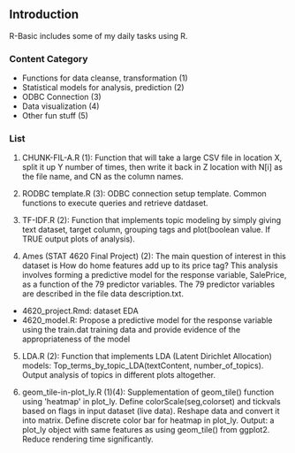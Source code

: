 ## Introduction

R-Basic includes some of my daily tasks using R.

### Content Category
- Functions for data cleanse, transformation (1)
- Statistical models for analysis, prediction (2)
- ODBC Connection (3)
- Data visualization (4)
- Other fun stuff (5)

### List

1. CHUNK-FIL-A.R (1): Function that will take a large CSV file in location X, split it up Y number of times, then write it back in Z location with N[i] as the file name, and CN as the column names.

2. RODBC template.R (3): ODBC connection setup template. Common functions to execute queries and retrieve datdaset.

3. TF-IDF.R (2): Function that implements topic modeling by simply giving text dataset, target column, grouping tags and plot(boolean value. If TRUE output plots of analysis).

4. Ames (STAT 4620 Final Project) (2): The main question of interest in this dataset is How do home features add up to its price tag? This analysis involves forming a predictive model for the response variable, SalePrice, as a function of the 79 predictor variables. The 79 predictor variables are described in the file data description.txt.
- 4620_project.Rmd: dataset EDA
- 4620_model.R: Propose  a  predictive  model  for  the  response  variable  using the train.dat training data and provide evidence of the appropriateness of the model

5. LDA.R (2): Function that implements LDA (Latent Dirichlet Allocation) models: Top_terms_by_topic_LDA(textContent, number_of_topics). Output analysis of topics in different plots altogether.

6. geom_tile-in-plot_ly.R (1)(4): Supplementation of geom_tile() function using 'heatmap' in plot_ly. Define colorScale(seg,colorset) and tickvals based on flags in input dataset (live data). Reshape data and convert it into matrix. Define discrete color bar for heatmap in plot_ly. Output: a plot_ly object with same features as using geom_tile() from ggplot2. Reduce rendering time significantly.
